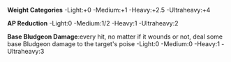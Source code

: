 **Weight Categories**
	-Light:+0
	-Medium:+1
	-Heavy:+2.5
	-Ultraheavy:+4

**AP Reduction**
	-Light:0
	-Medium:1/2
	-Heavy:1
	-Ultraheavy:2

**Base Bludgeon Damage**:every hit, no matter if it wounds or not, deal some base Bludgeon damage to the target's poise
	-Light:0
	-Medium:0
	-Heavy:1
	-Ultraheavy:3